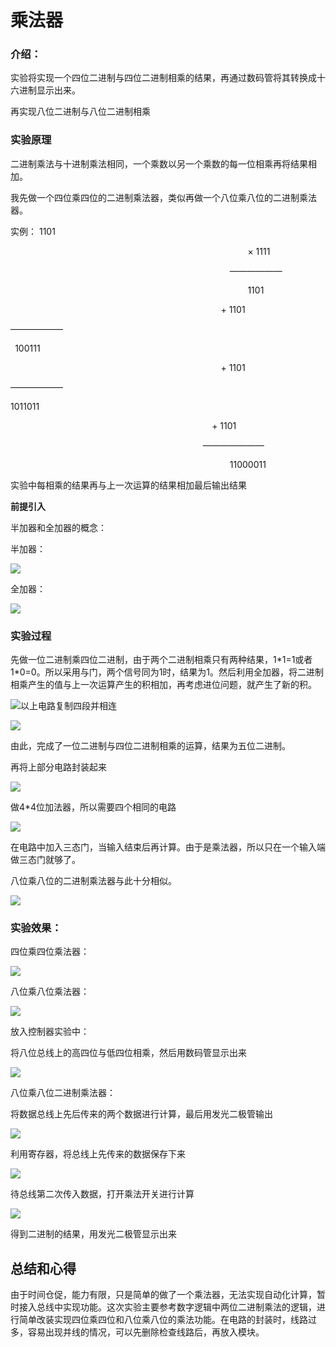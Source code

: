 ﻿
# **乘法器**
### **介绍：**
实验将实现一个四位二进制与四位二进制相乘的结果，再通过数码管将其转换成十六进制显示出来。

再实现八位二进制与八位二进制相乘
### **实验原理**

二进制乘法与十进制乘法相同，一个乘数以另一个乘数的每一位相乘再将结果相加。

我先做一个四位乘四位的二进制乘法器，类似再做一个八位乘八位的二进制乘法器。






实例：                                               1101

`   												  `× 1111

`       										  `——————

`                                                     `1101

`												`+	1101

——————

` `100111

`												`+  1101

——————

1011011

`											  `+   1101  

`											`———————

`                                                 `11000011



实验中每相乘的结果再与上一次运算的结果相加最后输出结果




**前提引入**

半加器和全加器的概念：

半加器：

![](Aspose.Words.0daa2028-da34-4850-9b0f-7312f2e3708e.001.png)

全加器：

![](Aspose.Words.0daa2028-da34-4850-9b0f-7312f2e3708e.002.png)

### **实验过程**
先做一位二进制乘四位二进制，由于两个二进制相乘只有两种结果，1\*1=1或者1\*0=0。所以采用与门，两个信号同为1时，结果为1。然后利用全加器，将二进制相乘产生的值与上一次运算产生的积相加，再考虑进位问题，就产生了新的积。

![](Aspose.Words.0daa2028-da34-4850-9b0f-7312f2e3708e.003.png)以上电路复制四段并相连

![](Aspose.Words.0daa2028-da34-4850-9b0f-7312f2e3708e.004.png)

由此，完成了一位二进制与四位二进制相乘的运算，结果为五位二进制。

再将上部分电路封装起来

![](Aspose.Words.0daa2028-da34-4850-9b0f-7312f2e3708e.005.png)

做4\*4位加法器，所以需要四个相同的电路

![](Aspose.Words.0daa2028-da34-4850-9b0f-7312f2e3708e.006.png)

在电路中加入三态门，当输入结束后再计算。由于是乘法器，所以只在一个输入端做三态门就够了。

八位乘八位的二进制乘法器与此十分相似。

![](Aspose.Words.0daa2028-da34-4850-9b0f-7312f2e3708e.007.png)


### **实验效果：**
四位乘四位乘法器：

![](Aspose.Words.0daa2028-da34-4850-9b0f-7312f2e3708e.008.png)


八位乘八位乘法器：

![](Aspose.Words.0daa2028-da34-4850-9b0f-7312f2e3708e.009.png)


放入控制器实验中：


将八位总线上的高四位与低四位相乘，然后用数码管显示出来

![](Aspose.Words.0daa2028-da34-4850-9b0f-7312f2e3708e.010.png)



八位乘八位二进制乘法器：

将数据总线上先后传来的两个数据进行计算，最后用发光二极管输出

![](Aspose.Words.0daa2028-da34-4850-9b0f-7312f2e3708e.011.png)


利用寄存器，将总线上先传来的数据保存下来

![](Aspose.Words.0daa2028-da34-4850-9b0f-7312f2e3708e.012.png)

待总线第二次传入数据，打开乘法开关进行计算

![](Aspose.Words.0daa2028-da34-4850-9b0f-7312f2e3708e.013.png)

得到二进制的结果，用发光二极管显示出来




## **总结和心得**

由于时间仓促，能力有限，只是简单的做了一个乘法器，无法实现自动化计算，暂时接入总线中实现功能。这次实验主要参考数字逻辑中两位二进制乘法的逻辑，进行简单改装实现四位乘四位和八位乘八位的乘法功能。在电路的封装时，线路过多，容易出现并线的情况，可以先删除检查线路后，再放入模块。
